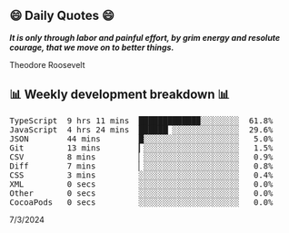 ## 😄 Daily Quotes 😄

_**It is only through labor and painful effort, by grim energy and resolute courage, that we move on to better things.**_

Theodore Roosevelt



## 📊 Weekly development breakdown 📊

<pre>TypeScript  9 hrs 11 mins  ████████████▉░░░░░░░░  61.8%
JavaScript  4 hrs 24 mins  ██████▏░░░░░░░░░░░░░░  29.6%
JSON        44 mins        █░░░░░░░░░░░░░░░░░░░░   5.0%
Git         13 mins        ▎░░░░░░░░░░░░░░░░░░░░   1.5%
CSV         8 mins         ▏░░░░░░░░░░░░░░░░░░░░   0.9%
Diff        7 mins         ▏░░░░░░░░░░░░░░░░░░░░   0.8%
CSS         3 mins         ░░░░░░░░░░░░░░░░░░░░░   0.4%
XML         0 secs         ░░░░░░░░░░░░░░░░░░░░░   0.0%
Other       0 secs         ░░░░░░░░░░░░░░░░░░░░░   0.0%
CocoaPods   0 secs         ░░░░░░░░░░░░░░░░░░░░░   0.0%</pre>

7/3/2024